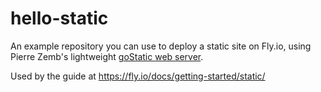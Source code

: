 # hello-static

An example repository you can use to deploy a static site on Fly.io, using Pierre Zemb's lightweight [goStatic web server](https://github.com/PierreZ/goStatic).

Used by the guide at https://fly.io/docs/getting-started/static/